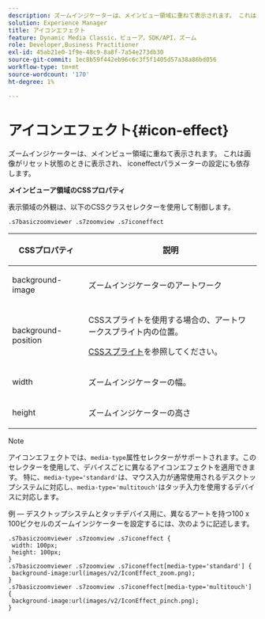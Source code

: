 ```yaml
---
description: ズームインジケーターは、メインビュー領域に重ねて表示されます。 これは画像がリセット状態のときに表示され、 iconeffectパラメーターの設定にも依存します。
solution: Experience Manager
title: アイコンエフェクト
feature: Dynamic Media Classic，ビューア，SDK/API，ズーム
role: Developer,Business Practitioner
exl-id: 45ab21e0-1f9e-48c9-8a8f-7a54e273db30
source-git-commit: 1ec8b59f442eb96c6c3f5f1405d57a38a86bd056
workflow-type: tm+mt
source-wordcount: '170'
ht-degree: 1%

---
```


# アイコンエフェクト{#icon-effect}

ズームインジケーターは、メインビュー領域に重ねて表示されます。 これは画像がリセット状態のときに表示され、 iconeffectパラメーターの設定にも依存します。

<!--<a id="section_061E550C1C1D4DB2BD663A898895B38C"></a>-->

**メインビューア領域のCSSプロパティ**

表示領域の外観は、以下のCSSクラスセレクターを使用して制御します。

```
.s7basiczoomviewer .s7zoomview .s7iconeffect
```

<table id="table_94EE3F5BBE4547C0B4943471CEE7EDE4"> 
 <thead> 
  <tr> 
   <th colname="col1" class="entry"> <p> CSSプロパティ </p> </th> 
   <th colname="col2" class="entry"> <p>説明 </p> </th> 
  </tr> 
 </thead>
 <tbody> 
  <tr> 
   <td colname="col1"> <p> <span class="codeph"> background-image  </span> </p> </td> 
   <td colname="col2"> <p> ズームインジケーターのアートワーク </p> </td> 
  </tr> 
  <tr> 
   <td colname="col1"> <p> <span class="codeph"> background-position  </span> </p> </td> 
   <td colname="col2"> <p> CSSスプライトを使用する場合の、アートワークスプライト内の位置。 </p> <p><a href="../../../c-html5-s7-aem-asset-viewers/c-html5-20-basic-zoom-viewer-about/c-html5-20-basic-zoom-viewer-customizingviewer/c-html5-20-basic-zoom-viewer-customizingviewer.md#section-9b6d8d601cb441d08214dada7bb4eddc" format="dita" scope="local"> CSSスプライト</a>を参照してください。 </p> </td> 
  </tr> 
  <tr> 
   <td colname="col1"> <p> <span class="codeph"> width </span> </p> </td> 
   <td colname="col2"> <p>ズームインジケーターの幅。 </p> </td> 
  </tr> 
  <tr> 
   <td colname="col1"> <p> <span class="codeph"> height </span> </p> </td> 
   <td colname="col2"> <p>ズームインジケーターの高さ </p> </td> 
  </tr> 
 </tbody> 
</table>

>[!NOTE]
>
>アイコンエフェクトでは、`media-type`属性セレクターがサポートされます。このセレクターを使用して、デバイスごとに異なるアイコンエフェクトを適用できます。 特に、`media-type='standard'`は、マウス入力が通常使用されるデスクトップシステムに対応し、`media-type='multitouch'`はタッチ入力を使用するデバイスに対応します。

例 — デスクトップシステムとタッチデバイス用に、異なるアートを持つ100 x 100ピクセルのズームインジケーターを設定するには、次のように記述します。

```
.s7basiczoomviewer .s7zoomview .s7iconeffect { 
 width: 100px; 
 height: 100px; 
} 
.s7basiczoomviewer .s7zoomview .s7iconeffect[media-type='standard'] { 
 background-image:url(images/v2/IconEffect_zoom.png); 
} 
.s7basiczoomviewer .s7zoomview .s7iconeffect[media-type='multitouch'] { 
 background-image:url(images/v2/IconEffect_pinch.png); 
}
```
